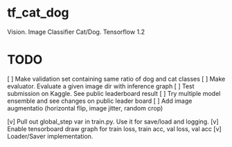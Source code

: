 # tf_cat_dog
Vision. Image Classifier Cat/Dog. Tensorflow 1.2

# TODO
[ ] Make validation set containing same ratio of dog and cat classes
[ ] Make evaluator. Evaluate a given image dir with inference graph
[ ] Test submission on Kaggle. See public leaderboard result
[ ] Try multiple model ensemble and see changes on public leader board
[ ] Add image augmentatio (horizontal flip, image jitter, random crop)


[v] Pull out global_step var in train.py. Use it for save/load and logging.
[v] Enable tensorboard draw graph for train loss, train acc, val loss, val acc
[v] Loader/Saver implementation. 
